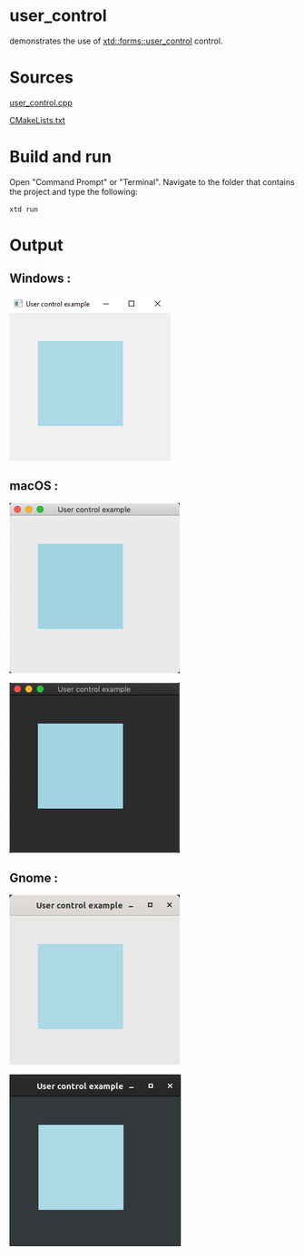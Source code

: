 # user_control

demonstrates the use of [xtd::forms::user_control](../../../xtd.forms/include/xtd/forms/user_control.hpp) control.

# Sources

[user_control.cpp](user_control.cpp)

[CMakeLists.txt](CMakeLists.txt)

# Build and run

Open "Command Prompt" or "Terminal". Navigate to the folder that contains the project and type the following:

```shell
xtd run
```

# Output

## Windows :

![Screenshot](../../../docs/pictures/examples/user_control_w.png)

## macOS :

![Screenshot](../../../docs/pictures/examples/user_control_m.png)

![Screenshot](../../../docs/pictures/examples/user_control_md.png)

## Gnome :

![Screenshot](../../../docs/pictures/examples/user_control_g.png)

![Screenshot](../../../docs/pictures/examples/user_control_gd.png)
